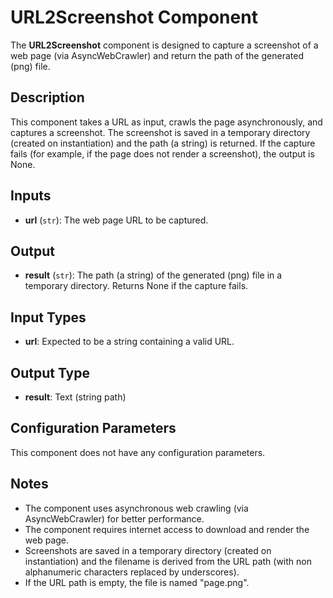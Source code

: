 # URL2Screenshot Component

The **URL2Screenshot** component is designed to capture a screenshot of a web page (via AsyncWebCrawler) and return the path of the generated (png) file.

## Description

This component takes a URL as input, crawls the page asynchronously, and captures a screenshot. The screenshot is saved in a temporary directory (created on instantiation) and the path (a string) is returned. If the capture fails (for example, if the page does not render a screenshot), the output is None.

## Inputs

- **url** (`str`): The web page URL to be captured.

## Output

- **result** (`str`): The path (a string) of the generated (png) file in a temporary directory. Returns None if the capture fails.

## Input Types

- **url**: Expected to be a string containing a valid URL.

## Output Type

- **result**: Text (string path)

## Configuration Parameters

This component does not have any configuration parameters.

## Notes

- The component uses asynchronous web crawling (via AsyncWebCrawler) for better performance.
- The component requires internet access to download and render the web page.
- Screenshots are saved in a temporary directory (created on instantiation) and the filename is derived from the URL path (with non alphanumeric characters replaced by underscores).
- If the URL path is empty, the file is named "page.png".
